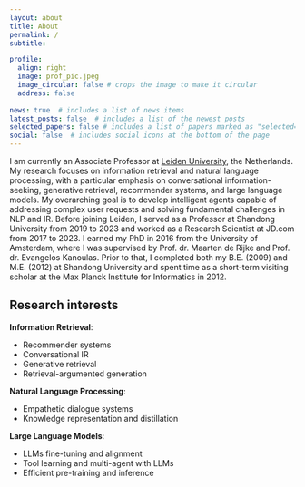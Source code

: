 ```yaml
---
layout: about
title: About
permalink: /
subtitle: 

profile:
  align: right
  image: prof_pic.jpeg
  image_circular: false # crops the image to make it circular
  address: false
          
news: true  # includes a list of news items
latest_posts: false  # includes a list of the newest posts
selected_papers: false # includes a list of papers marked as "selected={true}"
social: false  # includes social icons at the bottom of the page
---
```



I am currently an Associate Professor at <a href="https://www.universiteitleiden.nl/en">Leiden University</a>, the Netherlands. My research focuses on information retrieval and natural language processing, with a particular emphasis on conversational information-seeking, generative retrieval, recommender systems, and large language models. My overarching goal is to develop intelligent agents capable of addressing complex user requests and solving fundamental challenges in NLP and IR. Before joining Leiden, I served as a Professor at Shandong University from 2019 to 2023 and worked as a Research Scientist at JD.com from 2017 to 2023. I earned my PhD in 2016 from the University of Amsterdam, where I was supervised by Prof. dr. Maarten de Rijke and Prof. dr. Evangelos Kanoulas. Prior to that, I completed both my B.E. (2009) and M.E. (2012) at Shandong University and spent time as a short-term visiting scholar at the Max Planck Institute for Informatics in 2012.


## Research interests

**Information Retrieval**:  
- Recommender systems  
- Conversational IR  
- Generative retrieval
- Retrieval-argumented generation    

**Natural Language Processing**:  
- Empathetic dialogue systems   
- Knowledge representation and distillation

**Large Language Models**: 
- LLMs fine-tuning and alignment
- Tool learning and multi-agent with LLMs
- Efficient pre-training and inference
